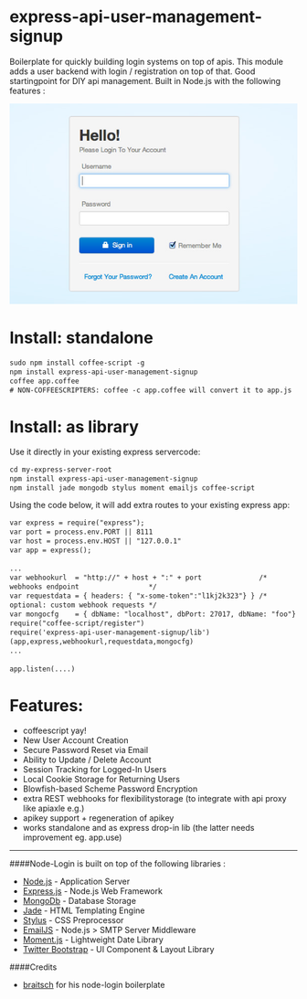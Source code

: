 express-api-user-management-signup
==================================

Boilerplate for quickly building login systems on top of apis. This module adds a user backend with login / registration on top of that. Good startingpoint for DIY api management. Built in Node.js with the following features :

<img src=".res/screenshot.jpg"/>

# Install: standalone

    sudo npm install coffee-script -g
    npm install express-api-user-management-signup
    coffee app.coffee
    # NON-COFFEESCRIPTERS: coffee -c app.coffee will convert it to app.js 

# Install: as library 

Use it directly in your existing express servercode:

    cd my-express-server-root
    npm install express-api-user-management-signup
    npm install jade mongodb stylus moment emailjs coffee-script

Using the code below, it will add extra routes to your existing express app:

    var express = require("express");
    var port = process.env.PORT || 8111
    var host = process.env.HOST || "127.0.0.1"
    var app = express();

    ...
    var webhookurl  = "http://" + host + ":" + port              /* webhooks endpoint                 */
    var requestdata = { headers: { "x-some-token":"l1kj2k323"} } /* optional: custom webhook requests */
    var mongocfg    = { dbName: "localhost", dbPort: 27017, dbName: "foo"}
    require("coffee-script/register")
    require('express-api-user-management-signup/lib')(app,express,webhookurl,requestdata,mongocfg)
    ...

    app.listen(....)

# Features:

* coffeescript yay!
* New User Account Creation
* Secure Password Reset via Email
* Ability to Update / Delete Account
* Session Tracking for Logged-In Users
* Local Cookie Storage for Returning Users
* Blowfish-based Scheme Password Encryption
* extra REST webhooks for flexibilitystorage (to integrate with api proxy like apiaxle e.g.)
* apikey support + regeneration of apikey
* works standalone and as express drop-in lib (the latter needs improvement eg. app.use)

***

####Node-Login is built on top of the following libraries :

* [Node.js](http://nodejs.org/) - Application Server
* [Express.js](http://expressjs.com/) - Node.js Web Framework
* [MongoDb](http://www.mongodb.org/) - Database Storage
* [Jade](http://jade-lang.com/) - HTML Templating Engine
* [Stylus](http://learnboost.github.com/stylus/) - CSS Preprocessor
* [EmailJS](http://github.com/eleith/emailjs) - Node.js > SMTP Server Middleware
* [Moment.js](http://momentjs.com/) - Lightweight Date Library
* [Twitter Bootstrap](http://twitter.github.com/bootstrap/) - UI Component & Layout Library

####Credits

* [braitsch](http://github.com/braitsch) for his node-login boilerplate
